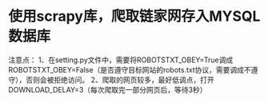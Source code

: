 # 使用scrapy库，爬取链家网存入MYSQL数据库

注意点：
1、在setting.py文件中，需要将ROBOTSTXT_OBEY=True调成ROBOTSTXT_OBEY=False（是否遵守目标网站的robots.txt协议，需要调成不遵守），否则会被拒绝访问。
2、爬取的网页较多，最好低调点，打开DOWNLOAD_DELAY=3（每次爬取完一部分网页后，等待3秒）
